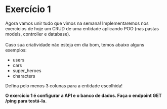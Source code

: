 # Exercício 1
Agora vamos unir tudo que vimos na semana! Implementaremos nos exercícios de hoje um CRUD de uma entidade aplicando POO (nas pastas models, controller e database).<br><br>
Caso sua criatividade não esteja em dia bom, temos abaixo alguns exemplos:
- users
- cars
- super_heroes
- characters

Defina pelo menos 3 colunas para a entidade escolhida!

<strong>O exercício 1 é configurar a API e o banco de dados. Faça o endpoint GET /ping para testá-la.</strong>
